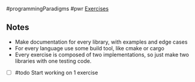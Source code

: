#programmingParadigms #pwr 
[Exercises](https://cs.pwr.edu.pl/gebala/dyd/jpp2024/labor1.pdf)

## Notes
- Make documentation for every library, with examples and edge cases
- For every language use some build tool, like cmake or cargo
- Every exercise is composed of two implementations, so just make two libraries with one testing code.

- [ ] #todo Start working on 1 exercise